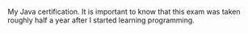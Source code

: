 My Java certification. It is important to know that this exam was taken roughly half a year after I started learning programming.
